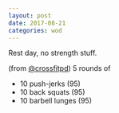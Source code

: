 ```yaml
---
layout: post
date: 2017-08-21
categories: wod
---
```


<!--
**Chris - <span></span>**
-->

Rest day, no strength stuff.

(from [@crossfitpd](http://crossfitpd.com)) 5 rounds of
- 10 push-jerks (95)
- 10 back squats (95)
- 10 barbell lunges (95)

